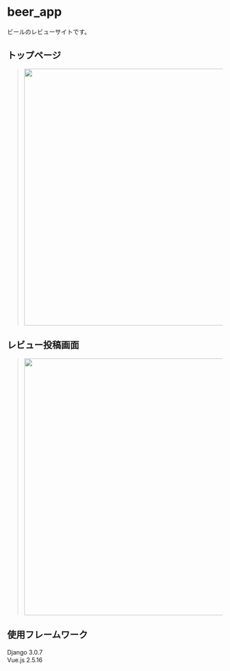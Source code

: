 # beer_app
ビールのレビューサイトです。



## トップページ
> <img src="https://user-images.githubusercontent.com/55049751/123494499-fde55d00-d65a-11eb-917c-9ae7152ede5a.gif" width="600px">


## レビュー投稿画面
> <img src="https://user-images.githubusercontent.com/55049751/123494898-71d43500-d65c-11eb-91dc-f8734219e4b9.gif" width="600px">

## 使用フレームワーク
Django 3.0.7　<br>
Vue.js    2.5.16
